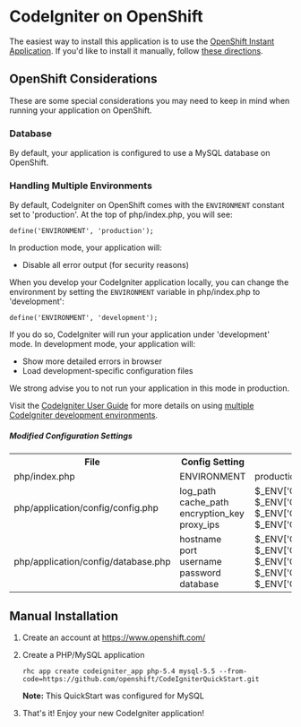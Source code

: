 # CodeIgniter on OpenShift #

The easiest way to install this application is to use the [OpenShift Instant Application](https://openshift.redhat.com/app/console/application_type/quickstart!14232). 
If you'd like to install it manually, follow [these directions](#manual-installation).

## OpenShift Considerations ##
These are some special considerations you may need to keep in mind when
running your application on OpenShift.

### Database ###
By default, your application is configured to use a MySQL database on OpenShift.

### Handling Multiple Environments ###
By default, CodeIgniter on OpenShift comes with the `ENVIRONMENT` constant set to
'production'. At the top of php/index.php, you will see: 

```
define('ENVIRONMENT', 'production');
```

In production mode, your application will:

* Disable all error output (for security reasons)

When you develop your CodeIgniter application locally, you can change the
environment by setting the `ENVIRONMENT` variable in php/index.php to 
'development':

```
define('ENVIRONMENT', 'development');
```

If you do so, CodeIgniter will run your application under 'development' mode.
In development mode, your application will:

* Show more detailed errors in browser
* Load development-specific configuration files

We strong advise you to not run your application in this mode in production.

Visit the [CodeIgniter User Guide](http://www.codeigniter.com/user_guide/index.html) 
for more details on using [multiple CodeIgniter development environments](http://www.codeigniter.com/user_guide/general/environments.html).

##### Modified Configuration Settings #####

<table>
  <tr>
    <th>File</th>
    <th>Config Setting</th>
    <th>Value</th>
  </tr>
  <tr>
    <td>php/index.php</td>
    <td>ENVIRONMENT</td>
    <td>production</td>
  </tr>
  <tr>
    <td>php/application/config/config.php</td> 
    <td>
        log_path<br>
        cache_path<br>
        encryption_key<br>
        proxy_ips
    </td>
    <td>
        $_ENV['OPENSHIFT_LOG_DIR']<br>
        $_ENV['OPENSHIFT_TMP_DIR']<br>
        $_ENV['OPENSHIFT_SECRET_TOKEN']<br>
        $_ENV['OPENSHIFT_HAPROXY_IP']
    </td>
  </tr>
  <tr>
    <td>php/application/config/database.php</td>
    <td>
        hostname<br>
        port<br>
        username<br>
        password<br>
        database
    </td>
    <td>
        $_ENV['OPENSHIFT_MYSQL_DB_HOST']<br>
        $_ENV['OPENSHIFT_MYSQL_DB_PORT']<br>
        $_ENV['OPENSHIFT_MYSQL_DB_USERNAME']<br>
        $_ENV['OPENSHIFT_MYSQL_DB_PASSWORD']<br>
        $_ENV['OPENSHIFT_APP_NAME']
    </td>
  </tr>
</table>

## Manual Installation ##

1. Create an account at https://www.openshift.com/

1. Create a PHP/MySQL application

    ```
    rhc app create codeigniter_app php-5.4 mysql-5.5 --from-code=https://github.com/openshift/CodeIgniterQuickStart.git
    ```

    **Note:** This QuickStart was configured for MySQL

1. That's it! Enjoy your new CodeIgniter application!
